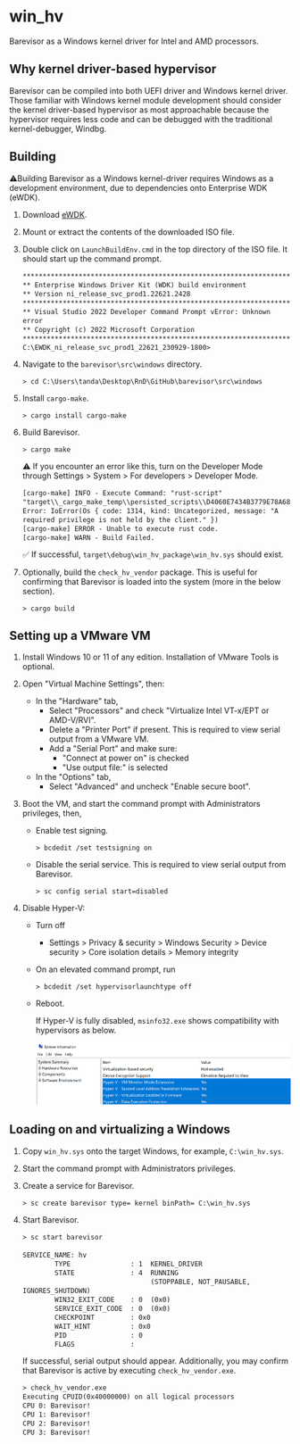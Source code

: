 # win_hv

Barevisor as a Windows kernel driver for Intel and AMD processors.


## Why kernel driver-based hypervisor

Barevisor can be compiled into both UEFI driver and Windows kernel driver. Those familiar with Windows kernel module development should consider the kernel driver-based hypervisor as most approachable because the hypervisor requires less code and can be debugged with the traditional kernel-debugger, Windbg.


## Building

⚠️Building Barevisor as a Windows kernel-driver requires Windows as a development environment, due to dependencies onto Enterprise WDK (eWDK).

1. Download [eWDK](https://learn.microsoft.com/en-us/legal/windows/hardware/enterprise-wdk-license-2022).

2. Mount or extract the contents of the downloaded ISO file.

3. Double click on `LaunchBuildEnv.cmd` in the top directory of the ISO file. It should start up the command prompt.

    ```text
    **********************************************************************
    ** Enterprise Windows Driver Kit (WDK) build environment
    ** Version ni_release_svc_prod1.22621.2428
    **********************************************************************
    ** Visual Studio 2022 Developer Command Prompt vError: Unknown error
    ** Copyright (c) 2022 Microsoft Corporation
    **********************************************************************
    C:\EWDK_ni_release_svc_prod1_22621_230929-1800>
    ```

4. Navigate to the `barevisor\src\windows` directory.

    ```text
    > cd C:\Users\tanda\Desktop\RnD\GitHub\barevisor\src\windows
    ```

5. Install `cargo-make`.

    ```text
    > cargo install cargo-make
    ```

6. Build Barevisor.

    ```text
    > cargo make
    ```

    ⚠️ If you encounter an error like this, turn on the Developer Mode through Settings > System > For developers > Developer Mode.

    ```log
    [cargo-make] INFO - Execute Command: "rust-script" "target\\_cargo_make_temp\\persisted_scripts\\D4060E7434B3779E78A683E8BA00D06A5D08BE8C95BC432359E22F06CB30EF1C.rs"
    Error: IoError(Os { code: 1314, kind: Uncategorized, message: "A required privilege is not held by the client." })
    [cargo-make] ERROR - Unable to execute rust code.
    [cargo-make] WARN - Build Failed.
    ```

    ✅ If successful, `target\debug\win_hv_package\win_hv.sys` should exist.

7. Optionally, build the `check_hv_vendor` package. This is useful for confirming that Barevisor is loaded into the system (more in the below section).

    ```text
    > cargo build
    ```


## Setting up a VMware VM

1. Install Windows 10 or 11 of any edition. Installation of VMware Tools is optional.

2. Open "Virtual Machine Settings", then:
   - In the "Hardware" tab,
     - Select "Processors" and check "Virtualize Intel VT-x/EPT or AMD-V/RVI".
     - Delete a "Printer Port" if present. This is required to view serial output from a VMware VM.
     - Add a "Serial Port" and make sure:
       - "Connect at power on" is checked
       - "Use output file:" is selected
   - In the "Options" tab,
     - Select "Advanced" and uncheck "Enable secure boot".

3. Boot the VM, and start the command prompt with Administrators privileges, then,
   - Enable test signing.

       ```text
       > bcdedit /set testsigning on
       ```

   - Disable the serial service. This is required to view serial output from Barevisor.

       ```text
       > sc config serial start=disabled
       ```

4. Disable Hyper-V:
   - Turn off
       - Settings > Privacy & security > Windows Security > Device security > Core isolation details > Memory integrity

   - On an elevated command prompt, run
       ```
       > bcdedit /set hypervisorlaunchtype off
       ```

   - Reboot.

        If Hyper-V is fully disabled, `msinfo32.exe` shows compatibility with hypervisors as below.

        ![](images/01.png)


## Loading on and virtualizing a Windows

1. Copy `win_hv.sys` onto the target Windows, for example, `C:\win_hv.sys`.

2. Start the command prompt with Administrators privileges.

3. Create a service for Barevisor.

    ```text
    > sc create barevisor type= kernel binPath= C:\win_hv.sys
    ```

4. Start Barevisor.

    ```text
    > sc start barevisor

    SERVICE_NAME: hv
            TYPE               : 1  KERNEL_DRIVER
            STATE              : 4  RUNNING
                                    (STOPPABLE, NOT_PAUSABLE, IGNORES_SHUTDOWN)
            WIN32_EXIT_CODE    : 0  (0x0)
            SERVICE_EXIT_CODE  : 0  (0x0)
            CHECKPOINT         : 0x0
            WAIT_HINT          : 0x0
            PID                : 0
            FLAGS              :
    ```

    If successful, serial output should appear. Additionally, you may confirm that Barevisor is active by executing `check_hv_vendor.exe`.

    ```text
    > check_hv_vendor.exe
    Executing CPUID(0x40000000) on all logical processors
    CPU 0: Barevisor!
    CPU 1: Barevisor!
    CPU 2: Barevisor!
    CPU 3: Barevisor!
    ```
